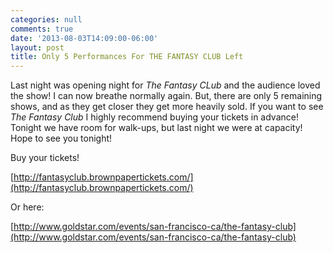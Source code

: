 ```yaml
---
categories: null
comments: true
date: '2013-08-03T14:09:00-06:00'
layout: post
title: Only 5 Performances For THE FANTASY CLUB Left
---
```


Last night was opening night for *The Fantasy CLub* and the audience loved the show! I can now breathe normally again. But, there are only 5 remaining shows, and as they get closer they get more heavily sold. If you want to see *The Fantasy Club* I highly recommend buying your tickets in advance! Tonight we have room for walk-ups, but last night we were at capacity! Hope to see you tonight!

Buy your tickets!

[http://fantasyclub.brownpapertickets.com/](http://fantasyclub.brownpapertickets.com/)

Or here:

[http://www.goldstar.com/events/san-francisco-ca/the-fantasy-club](http://www.goldstar.com/events/san-francisco-ca/the-fantasy-club)